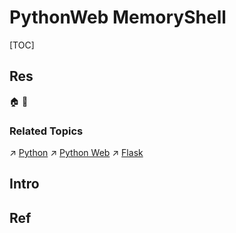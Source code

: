 # PythonWeb MemoryShell

[TOC]



## Res
🏠 
🚧 


### Related Topics
↗ [Python](../../../../../../../🔑%20CS%20Core/👩‍💻%20Programming%20Methodology%20and%20Languages/Interpreted%20Languages/Python/Python.md)
↗ [Python Web](../../../../../../../Software%20Engineering/👾%20Web%20Development/🗄️%20Web%20BackEnd%20Dev/Python%20Web/Python%20Web.md)
↗ [Flask](../../../../../../../Software%20Engineering/👾%20Web%20Development/🗄️%20Web%20BackEnd%20Dev/Python%20Web/📌%20Python%20Web%20Backend%20Dev%20Framework/Flask/Flask.md)



## Intro



## Ref
[浅析Python-Flask内存马]: http://www.mi1k7ea.com/2021/04/07/浅析Python-Flask内存马/#0x00-前言
